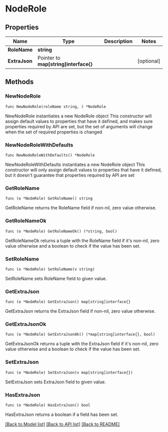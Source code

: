 # NodeRole

## Properties

Name | Type | Description | Notes
------------ | ------------- | ------------- | -------------
**RoleName** | **string** |  | 
**ExtraJson** | Pointer to **map[string]interface{}** |  | [optional] 

## Methods

### NewNodeRole

`func NewNodeRole(roleName string, ) *NodeRole`

NewNodeRole instantiates a new NodeRole object
This constructor will assign default values to properties that have it defined,
and makes sure properties required by API are set, but the set of arguments
will change when the set of required properties is changed

### NewNodeRoleWithDefaults

`func NewNodeRoleWithDefaults() *NodeRole`

NewNodeRoleWithDefaults instantiates a new NodeRole object
This constructor will only assign default values to properties that have it defined,
but it doesn't guarantee that properties required by API are set

### GetRoleName

`func (o *NodeRole) GetRoleName() string`

GetRoleName returns the RoleName field if non-nil, zero value otherwise.

### GetRoleNameOk

`func (o *NodeRole) GetRoleNameOk() (*string, bool)`

GetRoleNameOk returns a tuple with the RoleName field if it's non-nil, zero value otherwise
and a boolean to check if the value has been set.

### SetRoleName

`func (o *NodeRole) SetRoleName(v string)`

SetRoleName sets RoleName field to given value.


### GetExtraJson

`func (o *NodeRole) GetExtraJson() map[string]interface{}`

GetExtraJson returns the ExtraJson field if non-nil, zero value otherwise.

### GetExtraJsonOk

`func (o *NodeRole) GetExtraJsonOk() (*map[string]interface{}, bool)`

GetExtraJsonOk returns a tuple with the ExtraJson field if it's non-nil, zero value otherwise
and a boolean to check if the value has been set.

### SetExtraJson

`func (o *NodeRole) SetExtraJson(v map[string]interface{})`

SetExtraJson sets ExtraJson field to given value.

### HasExtraJson

`func (o *NodeRole) HasExtraJson() bool`

HasExtraJson returns a boolean if a field has been set.


[[Back to Model list]](../README.md#documentation-for-models) [[Back to API list]](../README.md#documentation-for-api-endpoints) [[Back to README]](../README.md)


